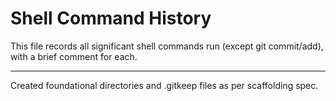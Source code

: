 # Shell Command History

This file records all significant shell commands run (except git commit/add), with a brief comment for each.

---
Created foundational directories and .gitkeep files as per scaffolding spec.
